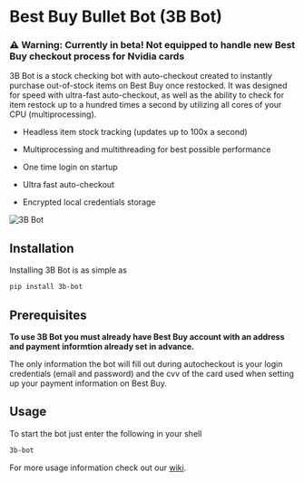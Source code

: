 # Best Buy Bullet Bot (3B Bot)

### :warning: Warning: Currently in beta! Not equipped to handle new Best Buy checkout process for Nvidia cards

3B Bot is a stock checking bot with auto-checkout created to instantly purchase out-of-stock items on Best Buy once restocked. It was designed for speed with ultra-fast auto-checkout, as well as the ability to check for item restock up to a hundred times a second by utilizing all cores of your CPU (multiprocessing).

* Headless item stock tracking (updates up to 100x a second)

* Multiprocessing and multithreading for best possible performance

* One time login on startup

* Ultra fast auto-checkout

* Encrypted local credentials storage

![3B Bot](https://drive.google.com/uc?export=view&id=1_Feew9--avxnnU8sYMUwYlaMv_OThBr8)

## Installation

Installing 3B Bot is as simple as

```bash
pip install 3b-bot
```

## Prerequisites

**To use 3B Bot you must already have Best Buy account with an address and payment informtion already set in advance.**

The only information the bot will fill out during autocheckout is your login credentials (email and password) and the cvv of the card used when setting up your payment information on Best Buy.

## Usage

To start the bot just enter the following in your shell

```bash
3b-bot
```

For more usage information check out our [wiki](https://github.com/LeonShams/BestBuyBulletBot/wiki).
